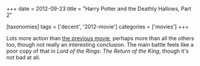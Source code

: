 +++
date = 2012-09-23
title = "Harry Potter and the Deathly Hallows, Part 2"

[taxonomies]
tags = ['decent', '2012-movie']
categories = ['movies']
+++

Lots more action than [the previous movie], perhaps more than all the
others too, though not really an interesting conclusion. The main battle
feels like a poor copy of that in *Lord of the Rings: The Return of the
King*, though it\'s not bad at all.

  [the previous movie]: http://tshepang.net/harry-potter-and-the-deathly-hallows-part-1
